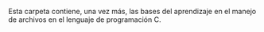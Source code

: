 Esta carpeta contiene, una vez más, las bases del aprendizaje en el manejo
de archivos en el lenguaje de programación C.
